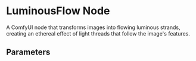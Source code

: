# LuminousFlow Node

A ComfyUI node that transforms images into flowing luminous strands,
creating an ethereal effect of light threads that follow the image's features.

## Parameters

